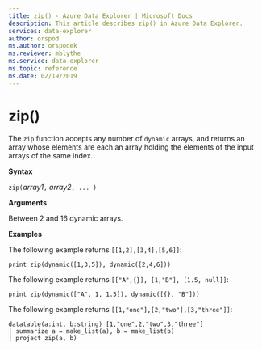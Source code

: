 ```yaml
---
title: zip() - Azure Data Explorer | Microsoft Docs
description: This article describes zip() in Azure Data Explorer.
services: data-explorer
author: orspod
ms.author: orspodek
ms.reviewer: mblythe
ms.service: data-explorer
ms.topic: reference
ms.date: 02/19/2019
---
```

# zip()

The `zip` function accepts any number of `dynamic` arrays, and returns an
array whose elements are each an array holding the elements of the input
arrays of the same index.

**Syntax**

`zip(`*array1*`,` *array2*`, ... )`

**Arguments**

Between 2 and 16 dynamic arrays.

**Examples**

The following example returns `[[1,2],[3,4],[5,6]]`:

```kusto
print zip(dynamic([1,3,5]), dynamic([2,4,6]))
```

The following example returns `[["A",{}], [1,"B"], [1.5, null]]`:

```kusto
print zip(dynamic(["A", 1, 1.5]), dynamic([{}, "B"]))
```

The following example returns `[[1,"one"],[2,"two"],[3,"three"]]`:

```kusto
datatable(a:int, b:string) [1,"one",2,"two",3,"three"]
| summarize a = make_list(a), b = make_list(b)
| project zip(a, b)
```